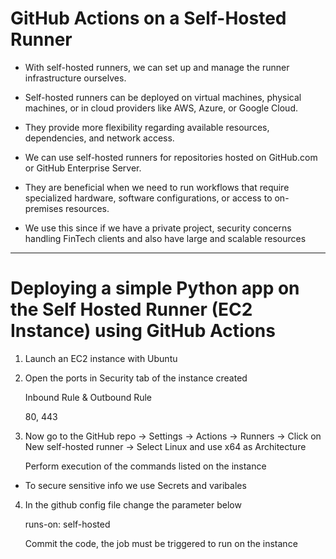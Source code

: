 # GitHub Actions on a Self-Hosted Runner

- With self-hosted runners, we can set up and manage the runner infrastructure ourselves.

- Self-hosted runners can be deployed on virtual machines, physical machines, or in cloud providers like AWS, Azure, or Google Cloud.

- They provide more flexibility regarding available resources, dependencies, and network access.

- We can use self-hosted runners for repositories hosted on GitHub.com or GitHub Enterprise Server.

- They are beneficial when we need to run workflows that require specialized hardware, software configurations, or access to on-premises resources.

- We use this since if we have a private project, security concerns handling FinTech clients and also have large and scalable resources

---
# Deploying a simple Python app on the Self Hosted Runner (EC2 Instance) using GitHub Actions

1. Launch an EC2 instance with Ubuntu 


2. Open the ports in Security tab of the instance created 

    Inbound Rule & Outbound Rule
    
    80, 443


3. Now go to the GitHub repo -> Settings -> Actions -> Runners -> Click on New self-hosted runner -> Select Linux and use x64 as Architecture

    Perform execution of the commands listed on the instance

- To secure sensitive info we use Secrets and varibales 

4. In the github config file change the parameter below

    runs-on: self-hosted 
    
    Commit the code, the job must be triggered to run on the instance
